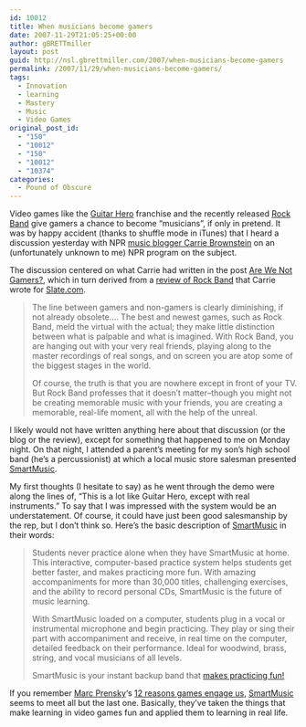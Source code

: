 ```yaml
---
id: 10012
title: When musicians become gamers
date: 2007-11-29T21:05:25+00:00
author: gBRETTmiller
layout: post
guid: http://nsl.gbrettmiller.com/2007/when-musicians-become-gamers
permalink: /2007/11/29/when-musicians-become-gamers/
tags:
  - Innovation
  - learning
  - Mastery
  - Music
  - Video Games
original_post_id:
  - "150"
  - "10012"
  - "150"
  - "10012"
  - "10374"
categories:
  - Pound of Obscure
---
```

Video games like the [Guitar Hero](http://www.guitarhero.com "Guitar Hero community") franchise and the recently released [Rock Band](http://www.rockband.com "Rock Band") give gamers a chance to become &#8220;musicians&#8221;, if only in pretend. It was by happy accident (thanks to shuffle mode in iTunes) that I heard a discussion yesterday with NPR [music blogger Carrie Brownstein](http://www.npr.org/blogs/monitormix/ "NPR:  Monitor Mix") on an (unfortunately unknown to me) NPR program on the subject.

The discussion centered on what Carrie had written in the post [Are We Not Gamers?](http://www.npr.org/blogs/monitormix/2007/11/are_we_not_gamers.html "Are We Not Gamers?  (NPR: Monitor Mix)"), which in turn derived from a [review of Rock Band](http://www.slate.com/id/2177432 "Sleater-Kinney's guitarist tests out tRock Band") that Carrie wrote for [Slate.com](http://www.slate.com "Slate.com").

<blockquote cite="http://www.npr.org/blogs/monitormix/2007/11/are_we_not_gamers.html" title="Monitor Mix:  Are We Not Gamers?">
  <p>
    The line between gamers and non-gamers is clearly diminishing, if not already obsolete&#8230;. The best and newest games, such as Rock Band, meld the virtual with the actual; they make little distinction between what is palpable and what is imagined. With Rock Band, you are hanging out with your very real friends, playing along to the master recordings of real songs, and on screen you are atop some of the biggest stages in the world.
  </p>
  
  <p>
    Of course, the truth is that you are nowhere except in front of your TV. But Rock Band professes that it doesn&#8217;t matter&#8211;though you might not be creating memorable music with your friends, you are creating a memorable, real-life moment, all with the help of the unreal.
  </p>
</blockquote>

I likely would not have written anything here about that discussion (or the blog or the review), except for something that happened to me on Monday night. On that night, I attended a parent&#8217;s meeting for my son&#8217;s high school band (he&#8217;s a percussionist) at which a local music store salesman presented [SmartMusic](http://www.smartmusic.com/ "SmartMusic educational software for music teachers and students").

My first thoughts (I hesitate to say) as he went through the demo were along the lines of, &#8220;This is a lot like Guitar Hero, except with real instruments.&#8221; To say that I was impressed with the system would be an understatement. Of course, it could have just been good salesmanship by the rep, but I don&#8217;t think so. Here&#8217;s the basic description of [SmartMusic](http://www.smartmusic.com/ "SmartMusic educational software for music teachers and students") in their words:

<blockquote cite="http://www.smartmusic.com/students/default.aspx?page=page2_1" title="SmartMusic: What is SmartMusic?">
  <p>
    Students never practice alone when they have SmartMusic at home. This interactive, computer-based practice system helps students get better faster, and makes practicing more fun. With amazing accompaniments for more than 30,000 titles, challenging exercises, and the ability to record personal CDs, SmartMusic is the future of music learning.
  </p>
  
  <p>
    With SmartMusic loaded on a computer, students plug in a vocal or instrumental microphone and begin practicing. They play or sing their part with accompaniment and receive, in real time on the computer, detailed feedback on their performance. Ideal for woodwind, brass, string, and vocal musicians of all levels.
  </p>
  
  <p>
    SmartMusic is your instant backup band that <a id="Page2_11_link2_1_1" href="http://www.smartmusic.com/students/default.aspx?page=page2_1_1">makes practicing fun!</a>
  </p>
</blockquote>

If you remember [Marc Prensky](http://www.marcprensky.com/experience/Prensky-Bio.pdf "(.pdf) Marc Prensky Bio")&#8216;s [12 reasons games engage us](http://nsl.gbrettmiller.com/2007/video-games-future-of-education-or-harmful-addiction-part-2-of-3 "NSL: Video games: Future of education or harmful addiction (part 2 of 3)"), [SmartMusic](http://www.smartmusic.com/ "SmartMusic educational software for music teachers and students") seems to meet all but the last one. Basically, they&#8217;ve taken the things that make learning in video games fun and applied them to learning in real life.